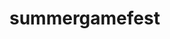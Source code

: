 # summergamefest

<!--
[![npm](https://img.shields.io/npm/v/summergamefest)](https://www.npmjs.com/package/summergamefest)
![npm bundle size](https://img.shields.io/bundlephobia/minzip/summergamefest)
![node-current](https://img.shields.io/node/v/summergamefest)
-->